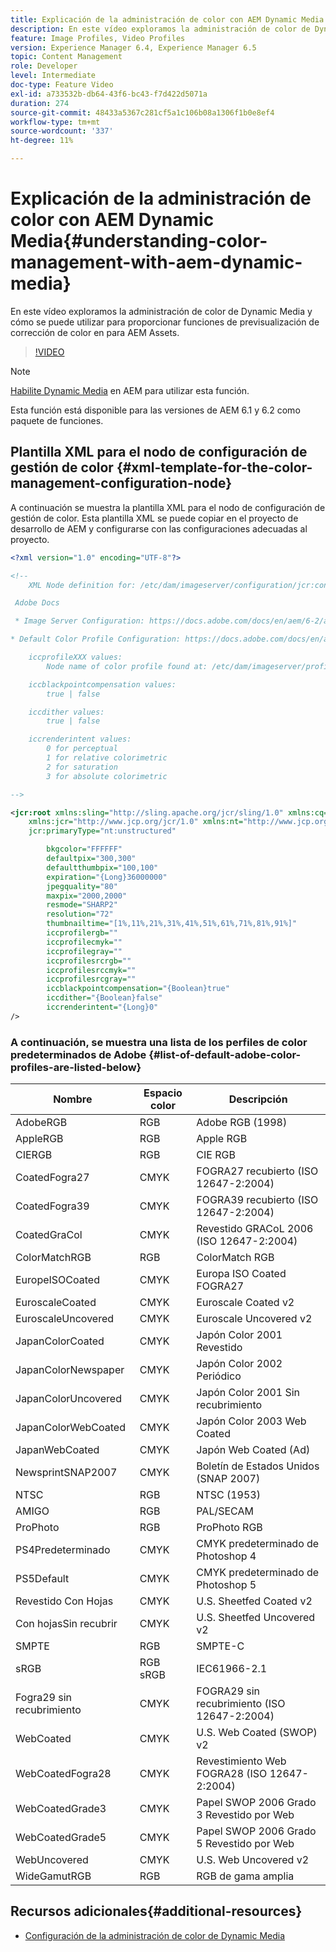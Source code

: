 ```yaml
---
title: Explicación de la administración de color con AEM Dynamic Media
description: En este vídeo exploramos la administración de color de Dynamic Media y cómo se puede utilizar para proporcionar funciones de previsualización de corrección de color en para AEM Assets.
feature: Image Profiles, Video Profiles
version: Experience Manager 6.4, Experience Manager 6.5
topic: Content Management
role: Developer
level: Intermediate
doc-type: Feature Video
exl-id: a733532b-db64-43f6-bc43-f7d422d5071a
duration: 274
source-git-commit: 48433a5367c281cf5a1c106b08a1306f1b0e8ef4
workflow-type: tm+mt
source-wordcount: '337'
ht-degree: 11%

---
```


# Explicación de la administración de color con AEM Dynamic Media{#understanding-color-management-with-aem-dynamic-media}

En este vídeo exploramos la administración de color de Dynamic Media y cómo se puede utilizar para proporcionar funciones de previsualización de corrección de color en para AEM Assets.

>[!VIDEO](https://video.tv.adobe.com/v/16792?quality=12&learn=on)

>[!NOTE]
>
>[Habilite Dynamic Media](https://experienceleague.adobe.com/docs/experience-manager-release-information/aem-release-updates/previous-updates/aem-previous-versions.html?lang=es) en AEM para utilizar esta función.

Esta función está disponible para las versiones de AEM 6.1 y 6.2 como paquete de funciones.

## Plantilla XML para el nodo de configuración de gestión de color {#xml-template-for-the-color-management-configuration-node}

A continuación se muestra la plantilla XML para el nodo de configuración de gestión de color. Esta plantilla XML se puede copiar en el proyecto de desarrollo de AEM y configurarse con las configuraciones adecuadas al proyecto.

```xml
<?xml version="1.0" encoding="UTF-8"?>

<!--
    XML Node definition for: /etc/dam/imageserver/configuration/jcr:content/settings

 Adobe Docs

 * Image Server Configuration: https://docs.adobe.com/docs/en/aem/6-2/administer/content/dynamic-media/config-dynamic.html#Configuring%20Dynamic%20Media%20Image%20Settings

* Default Color Profile Configuration: https://docs.adobe.com/docs/en/aem/6-1/administer/content/dynamic-media/config-dynamic.html#Configuring%20the%20default%20color%20profiles

    iccprofileXXX values:
        Node name of color profile found at: /etc/dam/imageserver/profiles

    iccblackpointcompensation values:
        true | false

    iccdither values:
        true | false

    iccrenderintent values:
        0 for perceptual
        1 for relative colorimetric
        2 for saturation
        3 for absolute colorimetric

-->

<jcr:root xmlns:sling="http://sling.apache.org/jcr/sling/1.0" xmlns:cq="http://www.day.com/jcr/cq/1.0"
    xmlns:jcr="http://www.jcp.org/jcr/1.0" xmlns:nt="http://www.jcp.org/jcr/nt/1.0"
    jcr:primaryType="nt:unstructured"

        bkgcolor="FFFFFF"
        defaultpix="300,300"
        defaultthumbpix="100,100"
        expiration="{Long}36000000"
        jpegquality="80"
        maxpix="2000,2000"
        resmode="SHARP2"
        resolution="72"
        thumbnailtime="[1%,11%,21%,31%,41%,51%,61%,71%,81%,91%]"
        iccprofilergb=""
        iccprofilecmyk=""
        iccprofilegray=""
        iccprofilesrcrgb=""
        iccprofilesrccmyk=""
        iccprofilesrcgray=""
        iccblackpointcompensation="{Boolean}true"
        iccdither="{Boolean}false"
        iccrenderintent="{Long}0"
/>
```

### A continuación, se muestra una lista de los perfiles de color predeterminados de Adobe {#list-of-default-adobe-color-profiles-are-listed-below}

| Nombre | Espacio color | Descripción |
| ------------------- | ---------- | ------------------------------------- |
| AdobeRGB | RGB | Adobe RGB (1998) |
| AppleRGB | RGB | Apple RGB |
| CIERGB | RGB | CIE RGB |
| CoatedFogra27 | CMYK | FOGRA27 recubierto (ISO 12647-2:2004) |
| CoatedFogra39 | CMYK | FOGRA39 recubierto (ISO 12647-2:2004) |
| CoatedGraCol | CMYK | Revestido GRACoL 2006 (ISO 12647-2:2004) |
| ColorMatchRGB | RGB | ColorMatch RGB |
| EuropeISOCoated | CMYK | Europa ISO Coated FOGRA27 |
| EuroscaleCoated | CMYK | Euroscale Coated v2 |
| EuroscaleUncovered | CMYK | Euroscale Uncovered v2 |
| JapanColorCoated | CMYK | Japón Color 2001 Revestido |
| JapanColorNewspaper | CMYK | Japón Color 2002 Periódico |
| JapanColorUncovered | CMYK | Japón Color 2001 Sin recubrimiento |
| JapanColorWebCoated | CMYK | Japón Color 2003 Web Coated |
| JapanWebCoated | CMYK | Japón Web Coated (Ad) |
| NewsprintSNAP2007 | CMYK | Boletín de Estados Unidos (SNAP 2007) |
| NTSC | RGB | NTSC (1953) |
| AMIGO | RGB | PAL/SECAM |
| ProPhoto | RGB | ProPhoto RGB |
| PS4Predeterminado | CMYK | CMYK predeterminado de Photoshop 4 |
| PS5Default | CMYK | CMYK predeterminado de Photoshop 5 |
| Revestido Con Hojas | CMYK | U.S. Sheetfed Coated v2 |
| Con hojasSin recubrir | CMYK | U.S. Sheetfed Uncovered v2 |
| SMPTE | RGB | SMPTE-C |
| sRGB | RGB sRGB | IEC61966-2.1 |
| Fogra29 sin recubrimiento | CMYK | FOGRA29 sin recubrimiento (ISO 12647-2:2004) |
| WebCoated | CMYK | U.S. Web Coated (SWOP) v2 |
| WebCoatedFogra28 | CMYK | Revestimiento Web FOGRA28 (ISO 12647-2:2004) |
| WebCoatedGrade3 | CMYK | Papel SWOP 2006 Grado 3 Revestido por Web |
| WebCoatedGrade5 | CMYK | Papel SWOP 2006 Grado 5 Revestido por Web |
| WebUncovered | CMYK | U.S. Web Uncovered v2 |
| WideGamutRGB | RGB | RGB de gama amplia |

## Recursos adicionales{#additional-resources}

* [Configuración de la administración de color de Dynamic Media](https://helpx.adobe.com/experience-manager/6-5/assets/using/config-dynamic.html#ConfiguringDynamicMediaColorManagement)
